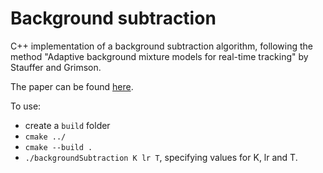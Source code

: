 # Background subtraction

C++ implementation of a background subtraction algorithm, following the method "Adaptive background mixture models for real-time tracking" by Stauffer and Grimson.

The paper can be found [here](http://www.ai.mit.edu/projects/vsam/Publications/stauffer_cvpr98_track.pdf).

To use:

-   create a `build` folder
-   `cmake ../`
-   `cmake --build .`
-   `./backgroundSubtraction K lr T`, specifying values for K, lr and T.

